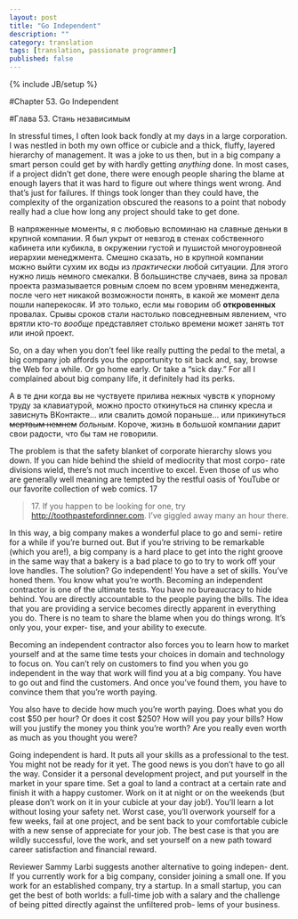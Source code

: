 ```yaml
---
layout: post
title: "Go Independent"
description: ""
category: translation
tags: [translation, passionate programmer]
published: false
---
```

{% include JB/setup %}

#Chapter 53. Go Independent
    
#Глава 53. Стань независимым

In stressful times, I often look back fondly at my days in a large corporation. I was nestled in both my own office or cubicle and a thick, fluffy, layered hierarchy of management. It was a joke to us then, but in a big company a smart person could get by with hardly getting *anything* done. In most cases, if a project didn’t get done, there were enough people sharing the blame at enough layers that it was hard to figure out where things went wrong. And that’s just for failures. If things took longer than they could have, the complexity of the organization obscured the reasons to a point that nobody really had a clue how long any project should take to get done.

В напряженные моменты, я с любовью вспоминаю на славные деньки в крупной компании. Я был укрыт от невзгод в стенах собственного кабинета или кубикла, в окружении густой и пушистой многоуровнеой иерархии менеджмента. Смешно сказать, но в крупной компании можно выйти сухим их воды из *практически* любой ситуации. Для этого нужно лишь немного смекалки. В большинстве случаев, вина за провал проекта размазывается ровным слоем по всем уровням менеджента, после чего нет никакой возможности понять, в какой же момент дела пошли наперекосяк. И это только, если мы говорим об **откровенных** провалах. Срывы сроков стали настолько повседневным явлением, что врятли кто-то *вообще* представляет столько времени может занять тот или иной проект.

So, on a day when you don’t feel like really putting the pedal to the
metal, a big company job affords you the opportunity to sit back and,
say, browse the Web for a while. Or go home early. Or take a “sick day.”
For all I complained about big company life, it definitely had its perks.

А в те дни когда вы не чуствуете прилива нежных чувств к упорному труду за клавиатурой, можно просто откинуться на спинку кресла и зависнуть ВКонтакте... или свалить домой пораньше... или прикинуться <s>мертвым немнем</s> *больным*. Короче, жизнь в большой компании дарит свои радости, что бы там не говорили.

The problem is that the safety blanket of corporate hierarchy slows you
down. If you can hide behind the shield of mediocrity that most corpo-
rate divisions wield, there’s not much incentive to excel. Even those of
us who are generally well meaning are tempted by the restful oasis of
YouTube or our favorite collection of web comics. 17

> 17\. If you happen to be looking for one, try http://toothpastefordinner.com. I’ve giggled away many an hour there.

In this way, a big company makes a wonderful place to go and semi-
retire for a while if you’re burned out. But if you’re striving to be
remarkable (which you are!), a big company is a hard place to get into
the right groove in the same way that a bakery is a bad place to go to
try to work off your love handles. The solution? Go independent!
You have a set of skills. You’ve honed them. You know what you’re
worth. Becoming an independent contractor is one of the ultimate tests.
You have no bureaucracy to hide behind. You are directly accountable
to the people paying the bills. The idea that you are providing a service
becomes directly apparent in everything you do. There is no team to
share the blame when you do things wrong. It’s only you, your exper-
tise, and your ability to execute.

Becoming an independent contractor also forces you to learn how to
market yourself and at the same time tests your choices in domain
and technology to focus on. You can’t rely on customers to find you
when you go independent in the way that work will find you at a big
company. You have to go out and find the customers. And once you’ve
found them, you have to convince them that you’re worth paying.

You also have to decide how much you’re worth paying. Does what
you do cost $50 per hour? Or does it cost $250? How will you pay your
bills? How will you justify the money you think you’re worth? Are you
really even worth as much as you thought you were?

Going independent is hard. It puts all your skills as a professional to
the test. You might not be ready for it yet. The good news is you don’t
have to go all the way. Consider it a personal development project,
and put yourself in the market in your spare time. Set a goal to land a
contract at a certain rate and finish it with a happy customer. Work on it
at night or on the weekends (but please don’t work on it in your cubicle
at your day job!). You’ll learn a lot without losing your safety net. Worst
case, you’ll overwork yourself for a few weeks, fail at one project, and
be sent back to your comfortable cubicle with a new sense of appreciate
for your job. The best case is that you are wildly successful, love the
work, and set yourself on a new path toward career satisfaction and
financial reward.

Reviewer Sammy Larbi suggests another alternative to going indepen-
dent. If you currently work for a big company, consider joining a small
one. If you work for an established company, try a startup. In a small
startup, you can get the best of both worlds: a full-time job with a salary
and the challenge of being pitted directly against the unfiltered prob-
lems of your business.